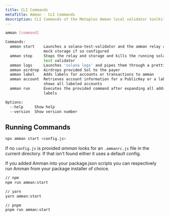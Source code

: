 ```yaml
---
title: CLI Commands
metaTitle: Amman - CLI Commands
description: CLI Commands of the Metaplex Amman local validator toolkit.
---
```


```sh
amman [command]

Commands:
  amman start    Launches a solana-test-validator and the amman relay and/or
                 mock storage if so configured
  amman stop     Stops the relay and storage and kills the running solana
                 test validator
  amman logs     Launches 'solana logs' and pipes them through a prettifier
  amman airdrop  Airdrops provided Sol to the payer
  amman label    Adds labels for accounts or transactions to amman
  amman account  Retrieves account information for a PublicKey or a label or
                 shows all labeled accounts
  amman run      Executes the provided command after expanding all address
                 labels

Options:
  --help     Show help                                                 [boolean]
  --version  Show version number                                       [boolean]
```

## Running Commands

```sh
npx amman start <config.js>
```

If no `config.js` is provided _amman_ looks for an `.ammanrc.js` file in the current directory.
If that isn't found either it uses a default config.

If you added Amman into your package.json scripts you can respectively run Amman from your package installer of choice.

```sh
// npm
npm run amman:start

// yarn
yarn amman:start

// pnpm
pnpm run amman:start
```
